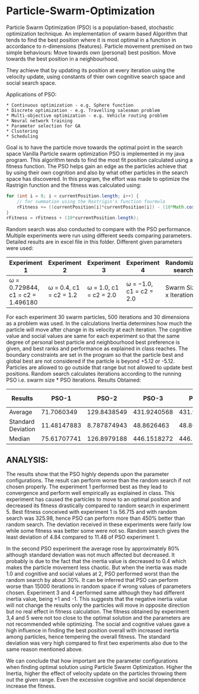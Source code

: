 # Particle-Swarm-Optimization
Particle Swarm Optimization (PSO) is a population-based, stochastic optimization technique.
An implementation of swarm based Algorithm that tends to find the best position where it is most optimal in a function in accordance to n-dimensions (features).
Particle movement premised on two simple behaviours: Move towards own (personal) best position. Move towards the best position in a neighbourhood.

They achieve that by updating its position at every iteration using the velocity update, using constants of thier own cognitive search space and social search space.

Applications of PSO:

    * Continuous optimization - e.g. Sphere function
    * Discrete optimization - e.g. Travelling salesman problem
    * Multi-objective optimization - e.g. Vehicle routing problem
    * Neural network training
    * Parameter selection for GA
    * Clustering
    * Scheduling

Goal is to have the particle move towards the optimal point in the search space
Vanilla Particle swarm optimization PSO is implemented in my java program. This algorithm tends to find the most fit position calculated using a fitness function. The PSO helps gain an edge as the particles achieve that by using their own cognition and also by what other particles in the search space has discovered. In this program, the effort was made to optimize the Rastrigin function and the fitness was calculated using: 

```java
for (int i = 0; i < currentPosition.length; i++) {
    // for summation using the Rastrigin's function fourmula
    rFitness += ((currentPosition[i]*currentPosition[i]) - (10*Math.cos(2*Math.PI*(currentPosition[i]))));
}
rFitness = rFitness + (10*currentPosition.length);
```

Random search was also conducted to compare with the PSO performance. Multiple experiments were run using different seeds comparing parameters. Detailed results are in excel file in this folder.
Different given parameters were used:

|Experiment 1 | Experiment 2 | Experiment 3 | Experiment 4 | Randomized search |
| --- | --- | --- | --- | --- |
|ω = 0.729844, c1 = c2 = 1.496180 | ω = 0.4, c1 = c2 = 1.2 | ω = 1.0, c1 = c2 = 2.0 | ω = −1.0, c1 = c2 = 2.0 |Swarm Size x Iterations |

For each experiment 30 swarm particles, 500 iterations and 30 dimensions as a problem was used. In the calculations Inertia determines how much the particle will move after change in its velocity at each iteration. The cognitive value and social values are same for each experiment so that the same degree of personal best particle and neighbourhood best preference is given, and best ranks and performance as explained in class reaches. The boundary constraints are set in the program so that the particle best and global best are not considered if the particle is beyond +5.12 or -5.12. Particles are allowed to go outside that range but not allowed to update best positions. Random search calculates iterations according to the running PSO i.e. swarm size * PSO iterations.
Results Obtained:

|Results 	        | PSO-1	      |   PSO-2	   |   PSO-3     |     PSO-4	| Randomized Search|
| --- | --- | --- | --- | --- | --- |
|Average            | 71.7060349  |	129.8438549|  431.9240568|   431.9240568|       331.720394 |
|Standard Deviation | 11.48147883 | 8.787874943|  48.8626463 |	  48.8626463|       4.843294794|
|Median 	        | 75.61707741 | 126.8979188|  446.1518272|   446.1518272|       332.4445966|

## ANALYSIS:

The results show that the PSO highly depends upon the parameter configurations. The result can perform worse than the random search if not chosen properly. The experiment 1 performed best as they lead to convergence and perform well empirically as explained in class. This experiment has caused the particles to move to an optimal position and decreased its fitness drastically compared to random search in experiment 5. Best fitness conceived with experiment 1 is 56.715 and with random search was 325.98, hence PSO can perform more than 450% better than random search. The deviation received in these experiments were fairly low while some fitness was better some were not so. Random search gives the least deviation of 4.84 compared to 11.48 of PSO experiment 1.

In the second PSO experiment the average rose by approximately 80% although standard deviation was not much affected but decreased. It probably is due to the fact that the inertia value is decreased to 0.4 which makes the particle movement less chaotic. 
But when the inertia was made 1.0 and cognitive and social values at 2, PSO performed worst than the random search by about 30%.  It can be inferred that PSO can perform worse than 15000 iterations in random space if wrong values of parameters chosen. Experiment 3 and 4 performed same although they had different inertia value, being +1 and -1. This suggests that the negative inertia value will not change the results only the particles will move in opposite direction but no real effect in fitness calculation. The fitness obtained by experiment 3,4 and 5 were not too close to the optimal solution and the parameters are not recommended while optimizing. The social and cognitive values gave a high influence in finding the best position overall with increased inertia among particles, hence tempering the overall fitness. The standard deviation was very high compared to first two experiments also due to the same reason mentioned above.

We can conclude that how important are the parameter configurations when finding optimal solution using Particle Swarm Optimization. Higher the Inertia, higher the effect of velocity update on the particles throwing them out the given range. Even the excessive cognitive and social dependence increase the fitness.
